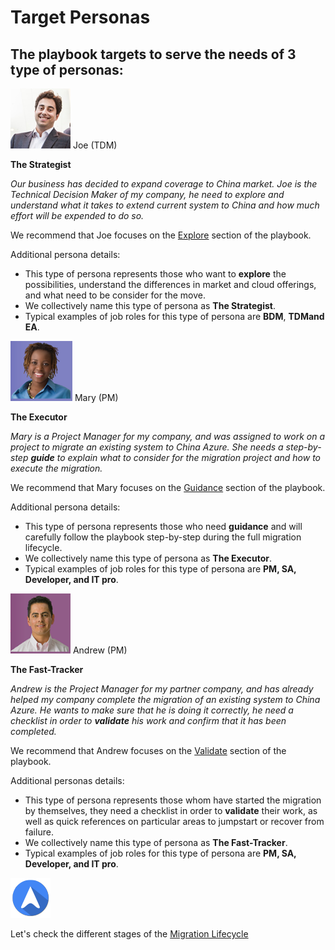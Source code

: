 <properties
	pageTitle="Global Customer Playbook target-personas"
	description="Global Customer Playbook target-personas"
	services="global-customer-playbook"
	documentationCenter=""
	authors="jtong"
	manager="edwinc"
	editor=""
	tags="global-customer-playbook"/>

<tags
	ms.service="global-customer-playbook"
	ms.workload=""
	ms.tgt_pltfrm=""
	ms.devlang="na"
	ms.topic="article"
	ms.date="11/21/2016"
	wacn.date="11/21/2016"
	wacn.lang=”en” 
	ms.author="jtong"/>

# Target Personas

## The playbook targets to serve the needs of 3 type of personas:

![Joe](/solutions/global-customer/media/joe.png)  Joe (TDM)

**The Strategist**

*Our business has decided to expand coverage to China market.  Joe is the Technical Decision Maker of my company, he need to explore and understand what it takes to extend current system to China and how much effort will be expended to do so.*

We recommend that Joe focuses on the [Explore](/solutions/global-customer/envisioning/explore/policies/) section of the playbook.

Additional persona details:
- This type of persona represents those who want to **explore** the possibilities, understand the differences in market and cloud offerings, and what need to be consider for the move. 
- We collectively name this type of persona as **The Strategist**.
- Typical examples of job roles for this type of persona are **BDM**, **TDMand EA**.

![Mary](/solutions/global-customer/media/mary.png) Mary (PM)

**The Executor**

_Mary is a Project Manager for my company, and was assigned to work on a project to migrate an existing system to China Azure.  She needs a step-by-step **guide** to explain what to consider for the migration project and how to execute the migration._

We recommend that Mary focuses on the [Guidance](/solutions/global-customer/envisioning/guidance/policies/) section of the playbook.

Additional persona details:
- This type of persona represents those who need **guidance** and will carefully follow the playbook step-by-step during the full migration lifecycle.
- We collectively name this type of persona as **The Executor**.
- Typical examples of job roles for this type of persona are **PM, SA, Developer, and IT pro**.

![Andrew](/solutions/global-customer/media/andrew.png) Andrew (PM)

**The Fast-Tracker**

_Andrew is the Project Manager for my partner company, and has already helped my company complete the migration of an existing system to China Azure.  He wants to make sure that he is doing it correctly, he need a checklist in order to **validate** his work and confirm that it has been completed._

We recommend that Andrew focuses on the [Validate](/solutions/global-customer/envisioning/validate/) section of the playbook.

Additional personas details:
- This type of persona represents those whom have started the migration by themselves, they need a checklist in order to **validate** their work, as well as quick references on particular areas to jumpstart or recover from failure.
- We collectively name this type of persona as **The Fast-Tracker**.
- Typical examples of job roles for this type of persona are **PM, SA, Developer, and IT pro**.

![navigation](/solutions/global-customer/media/navigation.png)

Let's check the different stages of the [Migration Lifecycle](/solutions/global-customer/migration-lifecycle/)

